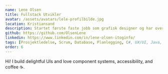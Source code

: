 ```yaml
---
name: Lene Olsen
title: Fullstack Utvikler
avatar: /assets/avatars/lele-profilbilde.jpg
location: Kristiansand
description: Startet første faste jobb som grafisk designer og har over 25 år erfaring fra arbeidslivet. Jeg er en engasjert problemløser med sans for detaljer og en genuin interesse for hvordan teknologi kan gjøre hverdagen enklere og bedre for folk. Som bachelorstudent i IT og informasjonssystemer ved Universitetet i Agder har jeg bygget erfaring innen alt fra fullstackutvikling, databaser og GIS til universell utforming og tjenestedesign.
github: https://github.com/OlsenLene
linkedin: https://www.linkedin.com/in/lene-olsen-itoginfo/
tags: [Prosjektledelse, Scrum, Database, Planlegging, C#, UX/UI, Java, JavaScript, Grafisk Design]
order: 6
---
```


Hi! I build delightful UIs and love component systems, accessibility, and coffee ☕.
